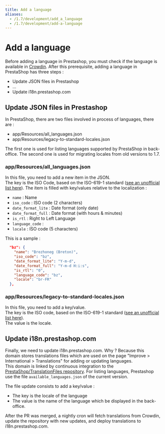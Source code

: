 ```yaml
---
title: Add a language
aliases:
  - /1.7/development/add_a_language
  - /1.7/development/add-a-language
---
```


# Add a language

Before adding a language in Prestashop, you must check if the language is available in [Crowdin](https://crowdin.com/project/prestashop-official).
After this prerequisite, adding a language in PrestaShop has three steps :

* Update JSON files in Prestashop
* ...
* Update i18n.prestashop.com
  
## Update JSON files in Prestashop
In PrestaShop, there are two files involved in process of languages, there are :

* app/Resources/all_languages.json
* app/Resources/legacy-to-standard-locales.json
  
The first one is used for listing languages supported by PrestaShop in back-office.
The second one is used for migrating locales from old versions to 1.7.

### app/Resources/all_languages.json
In this file, you need to add a new item in the JSON.<br />
The key is the ISO Code, based on the ISO-619-1 standard ([see an unofficial list here][iso-619-1]).
The item is filled with key/values relative to the localization :

* `name` : Name
* `iso_code` : ISO code (2 characters)
* `date_format_lite` : Date format (only date)
* `date_format_full` : Date format (with hours & minutes)
* `is_rtl` : Right to Left Language
* `language_code` :
* `locale` : ISO code (5 characters)

This is a sample : 
```json
  "bz": {
    "name": "Brezhoneg (Breton)",
    "iso_code": "bz",
    "date_format_lite": "Y-m-d",
    "date_format_full": "Y-m-d H:i:s",
    "is_rtl": "0",
    "language_code": "bz",
    "locale": "br-FR"
  },
```

### app/Resources/legacy-to-standard-locales.json

In this file, you need to add a key/value.<br />
The key is the ISO code, based on the ISO-619-1 standard ([see an unofficial list here][iso-619-1]).<br />
The value is the locale.

## Update i18n.prestashop.com
Finally, we need to update i18n.prestashop.com.
Why ? Because this domain stores translations files which are used on the page "Improve > International > Translations" for adding or updating languages. 
<br />
This domain is linked by continuous integration to  the [PrestaShop/TranslationFiles repository](https://github.com/PrestaShop/TranslationFiles/).
For listing languages, Prestashop use the file `available_languages.json` of the current version.

The file update consists to add a key/value : 

* The key is the locale of the language
* The value is the name of the language which be displayed in the back-office.

After the PR was merged, a nightly cron will fetch translations from Crowdin, update the repository with new updates, and deploy translations to i18n.prestashop.com.

[iso-619-1]: https://en.wikipedia.org/wiki/List_of_ISO_639-1_codes